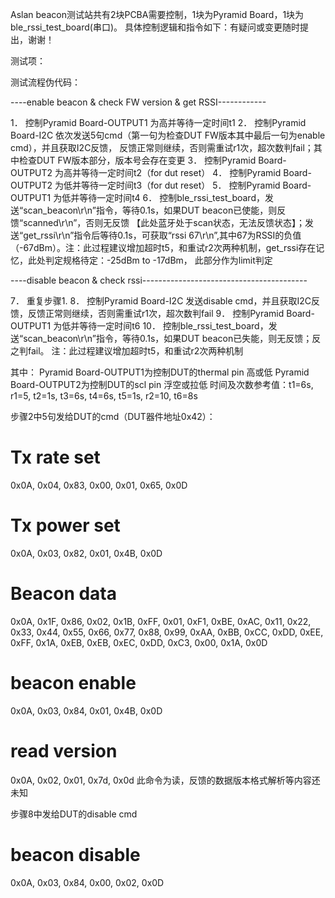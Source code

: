 Aslan beacon测试站共有2块PCBA需要控制，1块为Pyramid Board，1块为ble_rssi_test_board(串口)。
具体控制逻辑和指令如下：有疑问或变更随时提出，谢谢！

测试项：
 
测试流程伪代码：

----enable beacon  & check FW version & get RSSI------------

1．	控制Pyramid Board-OUTPUT1 为高并等待一定时间t1
2．	控制Pyramid Board-I2C 依次发送5句cmd（第一句为检查DUT FW版本其中最后一句为enable cmd），并且获取I2C反馈，
反馈正常则继续，否则需重试r1次，超次数判fail；其中检查DUT FW版本部分，版本号会存在变更
3．	控制Pyramid Board-OUTPUT2 为高并等待一定时间t2（for dut reset）
4．	控制Pyramid Board-OUTPUT2 为低并等待一定时间t3（for dut reset）
5．	控制Pyramid Board-OUTPUT1 为低并等待一定时间t4
6．	控制ble_rssi_test_board，发送“scan_beacon\r\n”指令，等待0.1s，如果DUT beacon已使能，则反馈“scanned\r\n”，否则无反馈
【此处蓝牙处于scan状态，无法反馈状态】；发送“get_rssi\r\n”指令后等待0.1s，可获取“rssi 67\r\n”,其中67为RSSI的负值
（-67dBm）。注：此过程建议增加超时t5，和重试r2次两种机制，get_rssi存在记忆，此处判定规格待定：-25dBm  to -17dBm，
此部分作为limit判定

----disable beacon & check rssi-----------------------------------------

7．	重复步骤1.
8．	控制Pyramid Board-I2C 发送disable cmd，并且获取I2C反馈，反馈正常则继续，否则需重试r1次，超次数判fail
9．	控制Pyramid Board-OUTPUT1 为低并等待一定时间t6
10．	控制ble_rssi_test_board，发送“scan_beacon\r\n”指令，等待0.1s，如果DUT beacon已失能，则无反馈；反之判fail。
注：此过程建议增加超时t5，和重试r2次两种机制

其中：
Pyramid Board-OUTPUT1为控制DUT的thermal pin 高或低
Pyramid Board-OUTPUT2为控制DUT的scl pin 浮空或拉低
时间及次数参考值：t1=6s, r1=5, t2=1s, t3=6s, t4=6s, t5=1s, r2=10, t6=8s

步骤2中5句发给DUT的cmd（DUT器件地址0x42）：
# Tx rate set
0x0A, 0x04, 0x83, 0x00, 0x01, 0x65, 0x0D

# Tx power set
0x0A, 0x03, 0x82, 0x01, 0x4B, 0x0D

# Beacon data
0x0A, 0x1F, 0x86, 0x02, 0x1B, 0xFF, 0x01, 0xF1, 0xBE,
0xAC, 0x11, 0x22, 0x33, 0x44, 0x55, 0x66, 0x77,
0x88, 0x99, 0xAA, 0xBB, 0xCC, 0xDD, 0xEE, 0xFF,
0x1A, 0xEB, 0xEB, 0xEC, 0xDD, 0xC3, 0x00, 0x1A, 0x0D

# beacon enable
0x0A, 0x03, 0x84, 0x01, 0x4B, 0x0D

# read version
0x0A, 0x02, 0x01, 0x7d, 0x0d
此命令为读，反馈的数据版本格式解析等内容还未知

步骤8中发给DUT的disable cmd
# beacon disable
0x0A, 0x03, 0x84, 0x00, 0x02, 0x0D

